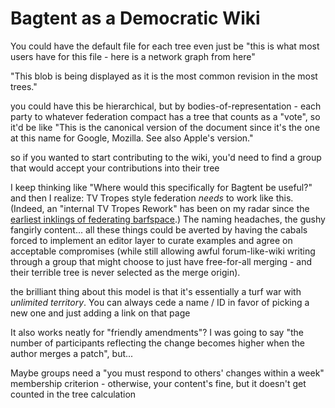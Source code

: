# Bagtent as a Democratic Wiki

You could have the default file for each tree even just be "this is what most users have for this file - here is a network graph from here"

"This blob is being displayed as it is the most common revision in the most trees."

you could have this be hierarchical, but by bodies-of-representation - each party to whatever federation compact has a tree that counts as a "vote", so it'd be like "This is the canonical version of the document since it's the one at this name for Google, Mozilla. See also Apple's version."

so if you wanted to start contributing to the wiki, you'd need to find a group that would accept your contributions into their tree

I keep thinking like "Where would this specifically for Bagtent be useful?" and then I realize: TV Tropes style federation *needs* to work like this. (Indeed, an "internal TV Tropes Rework" has been on my radar since the [earliest inklings of federating barfspace](abf92e6b-7ba0-41f3-b13a-63ec77133cf3.md).) The naming headaches, the gushy fangirly content... all these things could be averted by having the cabals forced to implement an editor layer to curate examples and agree on acceptable compromises (while still allowing awful forum-like-wiki writing through a group that might choose to just have free-for-all merging - and their terrible tree is never selected as the merge origin).

the brilliant thing about this model is that it's essentially a turf war with *unlimited territory*. You can always cede a name / ID in favor of picking a new one and just adding a link on that page

It also works neatly for "friendly amendments"? I was going to say "the number of participants reflecting the change becomes higher when the author merges a patch", but...

Maybe groups need a "you must respond to others' changes within a week" membership criterion - otherwise, your content's fine, but it doesn't get counted in the tree calculation
